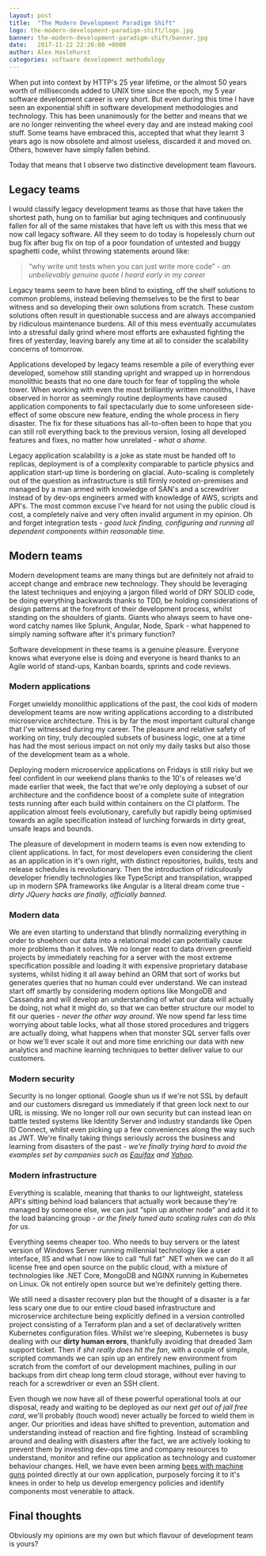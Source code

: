 ```yaml
---
layout: post
title:  "The Modern Development Paradigm Shift"
logo: the-modern-development-paradigm-shift/logo.jpg
banner: the-modern-development-paradigm-shift/banner.jpg
date:   2017-11-22 22:26:00 +0000
author: Alex Haslehurst
categories: software development methodology
---
```


When put into context by HTTP's 25 year lifetime, or the almost 50 years worth of milliseconds added to UNIX time since the epoch, my 5 year software development career is very short. But even during this time I have seen an exponential shift in software development methodologies and technology. This has been unanimously for the better and means that we are no longer reinventing the wheel every day and are instead making cool stuff. Some teams have embraced this, accepted that what they learnt 3 years ago is now obsolete and almost useless, discarded it and moved on. Others, however have simply fallen behind.

<!--more-->

Today that means that I observe two distinctive development team flavours.

## Legacy teams

I would classify legacy development teams as those that have taken the shortest path, hung on to familiar but aging techniques and continuously fallen for all of the same mistakes that have left us with this mess that we now call legacy software. All they seem to do today is hopelessly churn out bug fix after bug fix on top of a poor foundation of untested and buggy spaghetti code, whilst throwing statements around like:

> “why write unit tests when you can just write more code” - *an unbelievably genuine quote I heard early in my career*

Legacy teams seem to have been blind to existing, off the shelf solutions to common problems, instead believing themselves to be the first to bear witness and so developing their own solutions from scratch. These custom solutions often result in questionable success and are always accompanied by ridiculous maintenance burdens. All of this mess eventually accumulates into a stressful daily grind where most efforts are exhausted fighting the fires of yesterday, leaving barely any time at all to consider the scalability concerns of tomorrow.

Applications developed by legacy teams resemble a pile of everything ever developed, somehow still standing upright and wrapped up in horrendous monolithic beasts that no one dare touch for fear of toppling the whole tower. When working with even the most brilliantly written monoliths, I have observed in horror as seemingly routine deployments have caused application components to fail spectacularly due to some unforeseen side-effect of some obscure new feature, ending the whole process in fiery disaster. The fix for these situations has all-to-often been to hope that you can still roll everything back to the previous version, losing all developed features and fixes, no matter how unrelated - *what a shame*.

Legacy application scalability is a joke as state must be handed off to replicas, deployment is of a complexity comparable to particle physics and application start-up time is bordering on glacial. Auto-scaling is completely out of the question as infrastructure is still firmly rooted on-premises and managed by a man armed with knowledge of SAN's and a screwdriver instead of by dev-ops engineers armed with knowledge of AWS, scripts and API's. The most common excuse I've heard for not using the public cloud is cost, a completely naïve and very often invalid argument in my opinion. Oh and forget integration tests - *good luck finding, configuring and running all dependent components within reasonable time.*

## Modern teams

Modern development teams are many things but are definitely not afraid to accept change and embrace new technology. They should be leveraging the latest techniques and enjoying a jargon filled world of DRY SOLID code, be doing everything backwards thanks to TDD, be holding considerations of design patterns at the forefront of their development process, whilst standing on the shoulders of giants. Giants who always seem to have one-word catchy names like Splunk, Angular, Node, Spark - what happened to simply naming software after it's primary function?

Software development in these teams is a genuine pleasure. Everyone knows what everyone else is doing and everyone is heard thanks to an Agile world of stand-ups, Kanban boards, sprints and code reviews.

### Modern applications

Forget unwieldy monolithic applications of the past, the cool kids of modern development teams are now writing applications according to a distributed microservice architecture. This is by far the most important cultural change that I've witnessed during my career. The pleasure and relative safety of working on tiny, truly decoupled subsets of business logic, one at a time has had the most serious impact on not only my daily tasks but also those of the development team as a whole.

Deploying modern microservice applications on Fridays is still risky but we feel confident in our weekend plans thanks to the 10's of releases we'd made earlier that week, the fact that we're only deploying a subset of our architecture and the confidence boost of a complete suite of integration tests running after each build within containers on the CI platform. The application almost feels evolutionary, carefully but rapidly being optimised towards an agile specification instead of lurching forwards in dirty great, unsafe leaps and bounds.

The pleasure of development in modern teams is even now extending to client applications. In fact, for most developers even considering the client as an application in it's own right, with distinct repositories, builds, tests and release schedules is revolutionary. Then the introduction of ridiculously developer friendly technologies like TypeScript and transpilation, wrapped up in modern SPA frameworks like Angular is a literal dream come true - *dirty JQuery hacks are finally, officially banned*.

### Modern data

We are even starting to understand that blindly normalizing everything in order to shoehorn our data into a relational model can potentially cause more problems than it solves. We no longer react to data driven greenfield projects by immediately reaching for a server with the most extreme specification possible and loading it with expensive proprietary database systems, whilst hiding it all away behind an ORM that sort of works but generates queries that no human could ever understand. We can instead start off smartly by considering modern options like MongoDB and Cassandra and will develop an understanding of what our data will actually be doing, not what it might do, so that we can better structure our model to fit our queries - *never the other way around*. We now spend far less time worrying about table locks, what all those stored procedures and triggers are actually doing, what happens when that monster SQL server falls over or how we'll ever scale it out and more time enriching our data with new analytics and machine learning techniques to better deliver value to our customers.

### Modern security

Security is no longer optional. Google shun us if we're not SSL by default and our customers disregard us immediately if that green lock next to our URL is missing. We no longer roll our own security but can instead lean on battle tested systems like Identity Server and industry standards like Open ID Connect, whilst even picking up a few conveniences along the way such as JWT. We're finally taking things seriously across the business and learning from disasters of the past - *we're finally trying hard to avoid the examples set by companies such as [Equifax](http://www.bbc.co.uk/news/technology-43241939) and [Yahoo](http://www.bbc.co.uk/news/business-41493494).*

### Modern infrastructure

Everything is scalable, meaning that thanks to our lightweight, stateless API's sitting behind load balancers that actually work because they're managed by someone else, we can just “spin up another node” and add it to the load balancing group - *or the finely tuned auto scaling rules can do this for us*.

Everything seems cheaper too. Who needs to buy servers or the latest version of Windows Server running millennial technology like a user interface, IIS and what I now like to call “full fat” .NET when we can do it all license free and open source on the public cloud, with a mixture of technologies like .NET Core, MongoDB and NGINX running in Kubernetes on Linux. Ok not entirely open source but we're definitely getting there.

We still need a disaster recovery plan but the thought of a disaster is a far less scary one due to our entire cloud based infrastructure and microservice architecture being explicitly defined in a version controlled project consisting of a Terraform plan and a set of declaratively written Kubernetes configuration files. Whilst we're sleeping, Kubernetes is busy dealing with our **dirty human errors**, thankfully avoiding that dreaded 3am support ticket. Then if *shit really does hit the fan*, with a couple of simple, scripted commands we can spin up an entirely new environment from scratch from the comfort of our development machines, pulling in our backups from dirt cheap long term cloud storage, without ever having to reach for a screwdriver or even an SSH client.

Even though we now have all of these powerful operational tools at our disposal, ready and waiting to be deployed as our next *get out of jail free card*, we'll probably (touch wood) never actually be forced to wield them in anger. Our priorities and ideas have shifted to prevention, automation and understanding instead of reaction and fire fighting. Instead of scrambling around and dealing with disasters after the fact, we are actively looking to prevent them by investing dev-ops time and company resources to understand, monitor and refine our application as technology and customer behaviour changes. Hell, we have even been arming [bees with machine guns](https://github.com/newsapps/beeswithmachineguns) pointed directly at our own application, purposely forcing it to it's knees in order to help us develop emergency policies and identify components most venerable to attack.

## Final thoughts

Obviously my opinions are my own but which flavour of development team is yours?